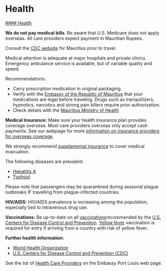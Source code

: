 # Health

[#### Health](javascript:void(0); "Health")

**We do not pay medical bills**. Be aware that U.S. Medicare does not apply overseas. All care providers expect payment in Mauritian Rupees.

Consult the [CDC website](https://wwwnc.cdc.gov/travel/destinations/traveler/none/mauritius) for Mauritius prior to travel.

Medical attention is adequate at major hospitals and private clinics. Emergency ambulance service is available, but of variable quality and speed.

Recommendations:

* Carry prescription medication in original packaging.
* Verify with the [Embassy of the Republic of Mauritius](https://govmu.org/EN/Pages/default.aspx) that your medications are legal before traveling. Drugs such as tranquillizers, hypnotics, narcotics and strong pain killers require prior authorization.
* Check details with the [Mauritius Ministry of Health](https://health.govmu.org/Pages/default.aspx)

**Medical Insurance:** Make sure your health insurance plan provides coverage overseas. Most care providers overseas only accept cash payments. See our webpage for more [information on insurance providers for overseas coverage](http://travel.state.gov/content/passports/en/go/health/insurance-providers.html).

We strongly recommend [supplemental insurance](http://travel.state.gov/content/passports/english/go/health/insurance-providers.html) to cover medical evacuation.

The following diseases are prevalent:

* [Hepatitis A](http://wwwnc.cdc.gov/travel/yellowbook/2016/infectious-diseases-related-to-travel/hepatitis-a)
* [Typhoid](http://wwwnc.cdc.gov/travel/yellowbook/2012/chapter-3-infectious-diseases-related-to-travel/typhoid-and-paratyphoid-fever)

Please note that passengers may be quarantined during seasonal plague outbreaks IF travelling from plague-infected countries.

**HIV/AIDS:** HIV/AIDS prevalence is increasing among the population, especially tied to intravenous drug use.

**Vaccinations:** Be up-to-date on all [vaccinations](https://wwwnc.cdc.gov/travel/destinations/list)recommended by the [U.S. Centers for Disease Control and Prevention](https://wwwnc.cdc.gov/travel/). [Yellow fever](https://wwwnc.cdc.gov/travel/yellowbook/2018/infectious-diseases-related-to-travel/yellow-fever#5291) vaccination is required for entry if arriving from a country with risk of yellow fever.

**Further health information:**

* [World Health Organization](https://www.who.int/)
* [U.S. Centers for Disease Control and Prevention (CDC)](https://wwwnc.cdc.gov/travel/destinations/traveler/none/mauritius)

See the list of [Health Care Providers](https://mu.usembassy.gov/u-s-citizen-services/doctors/) on the Embassy Port Louis web page.